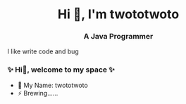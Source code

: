 <h1 align="center">Hi 👋, I'm twototwoto</h1>
<h3 align="center">A Java Programmer</h3>

I like write code and bug


### ✨ Hi👋, welcome to my space ✨

* 🔭 My Name: twototwoto
* ⚡ Brewing......

